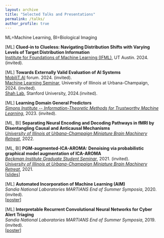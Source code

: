 ```yaml
---
layout: archive
title: "Selected Talks and Presentations"
permalink: /talks/
author_profile: true
---
```


ML=Machine Learning, BI=Biological Imaging

[ML] **Clued-in to Clueless: Navigating Distribution Shifts with Varying Levels of Target Distribution Information**<br>
<a href="https://www.ifml.institute/events/clued-clueless-navigating-distribution-shifts-varying-levels-target-distribution-information" target="_blank">Institute for Foundations of Machine Learning (IFML)</a>, UT Austin. 2024. (invited).<br>


[ML] **Towards Externally Valid Evaluation of AI Systems**<br>
<a href="mobilit.ai" target="_blank">MobiliT.AI</a> forum. 2024. (invited).<br>
<a href="https://publish.illinois.edu/ml-seminar/" target="_blank">Machine Learning Seminar</a>, University of Illinois at Urbana-Champaign, 2024. (invited).<br>
<a href="https://shahlab.stanford.edu/" target="_blank">Shah Lab</a>, Stanford University, 2024.(invited).<br>

[ML] **Learning Domain General Predictors**<br>
<a href="https://simons.berkeley.edu/workshops/asu-it-ml" target="_blank">*Simons Institute -- Information-Theoretic Methods for Trustworthy Machine Learning*</a>, 2023. (invited).<br>

[ML, BI] **Separating Neural Encoding and Decoding Pathways in fMRI by Disentangling Causal and Anticausal Mechanisms**<br>
<a href="https://minibrain.beckman.illinois.edu/events/2021-mbm-retreat/">*University of Illinois at Urbana-Champaign Miniature Brain Machinery Retreat*</a>, 2022.<br>

[ML, BI] **PGM-augmented-ICA-AROMA: Denoising via probabilistic graphical model augmentation of ICA-AROMA**<br>
<a href="https://beckman.illinois.edu/about/news/article/2022/03/30/grad-students-to-present-research-april-6">*Beckman Institute Graduate Student Seminar*</a>, 2021. (invited).<br>
<a href="https://minibrain.beckman.illinois.edu/events/2021-mbm-retreat/">*University of Illinois at Urbana-Champaign Miniature Brain Machinery Retreat*</a>, 2021.<br>
[<a href="/talks/causal_fmri_denoising-beckman_seminar-040622.pptx" target="_blank">slides</a>]

[ML] **Automated Incorporation of Machine Learning (AIM)**<br>
*Sandia National Laboratories MARTIANS End of Summer Symposia*, 2020. (invited).<br>
[<a href="https://www.osti.gov/servlets/purl/1811429" target="_blank">poster</a>]

[ML] **Interpretable Recurrent Convolutional Neural Networks for Cyber Alert Triaging**<br>
*Sandia National Laboratories MARTIANS End of Summer Symposia*, 2019. (invited).<br>
[<a href="https://www.osti.gov/biblio/1645642-interpretable-recurrent-convolutional-neural-networks-cyber-alert-triaging" target="_blank">poster</a>]
